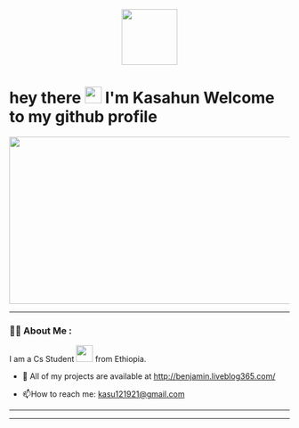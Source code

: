<div id="header" align="center">
  <img src="https://media.giphy.com/media/zhYSVCirREeIZtONCI/giphy.gif" width="100"/>
</div>

<h1>
  hey there
  <img src="https://media.giphy.com/media/hvRJCLFzcasrR4ia7z/giphy.gif" width="30px"/>
  I'm Kasahun Welcome to my github profile
</h1>

<div align="center">
  <img src="https://media.giphy.com/media/dWesBcTLavkZuG35MI/giphy.gif" width="600" height="300"/>
</div>


---

### :woman_technologist: About Me :
I am a Cs Student <img src="https://media.giphy.com/media/WUlplcMpOCEmTGBtBW/giphy.gif" width="30"> from Ethiopia.

- :seedling: All of my projects are available at http://benjamin.liveblog365.com/

- :mailbox:How to reach me: kasu121921@gmail.com

---

 ---



